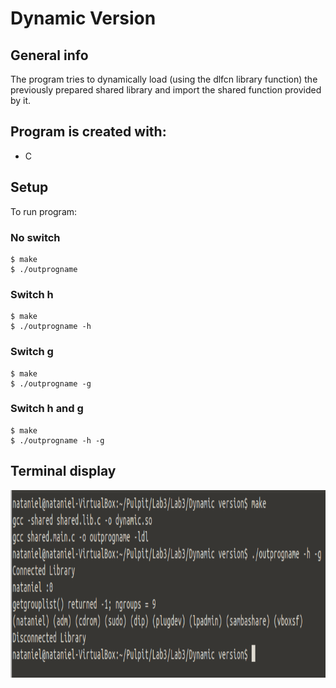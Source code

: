 # Dynamic Version

## General info
The program tries to dynamically load (using the dlfcn library function) the previously prepared shared library and import the shared function provided by it. 

## Program is created with:
* C

## Setup
To run program:
### No switch
```
$ make
$ ./outprogname
```
### Switch h
```
$ make
$ ./outprogname -h
```
### Switch g
```
$ make
$ ./outprogname -g
```
### Switch h and g
```
$ make
$ ./outprogname -h -g
```

## Terminal display
<img src ="Terminal_Dynamic.PNG" widith="400" height="300">

